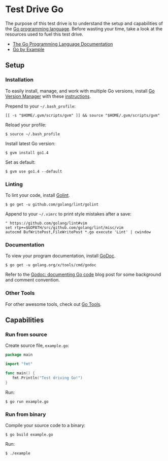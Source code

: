# Test Drive Go

The purpose of this test drive is to understand the setup and capabilities of the [Go programming language](http://golang.org).  Before wasting your time, take a look at the resources used to fuel this test drive.

* [The Go Programming Language Documentation](http://golang.org/doc)
* [Go by Example](https://gobyexample.com)

## Setup

### Installation

To easily install, manage, and work with multiple Go versions, install [Go Version Manager](https://github.com/moovweb/gvm) with these [instructions](https://github.com/moovweb/gvm#installing).

Prepend to your `~/.bash_profile`:

    [[ -s "$HOME/.gvm/scripts/gvm" ]] && source "$HOME/.gvm/scripts/gvm"

Reload your profile:

    $ source ~/.bash_profile

Install latest Go version:

    $ gvm install go1.4
    
Set as default:

    $ gvm use go1.4 --default

### Linting

To lint your code, install [Golint](https://github.com/golang/lint#installation).

    $ go get -u github.com/golang/lint/golint

Append to your `~/.vimrc` to print style mistakes after a save:

```
" https://github.com/golang/lint#vim
set rtp+=$GOPATH/src/github.com/golang/lint/misc/vim
autocmd BufWritePost,FileWritePost *.go execute 'Lint' | cwindow
```

### Documentation

To view your program documentation, install [GoDoc](http://godoc.org/golang.org/x/tools/cmd/godoc).

    $ go get -u golang.org/x/tools/cmd/godoc

Refer to the [Godoc: documenting Go code](http://blog.golang.org/godoc-documenting-go-code) blog post for some background and comment convention.

### Other Tools

For other awesome tools, check out [Go Tools](https://github.com/golang/tools).

## Capabilities

### Run from source

Create source file, `example.go`:

```go
package main

import "fmt"

func main() {
   fmt.Println("Test driving Go!")
}
```

Run:

    $ go run example.go

### Run from binary

Compile your source code to a binary:
    
    $ go build example.go

Run:

    $ ./example